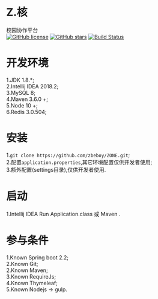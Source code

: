 # Z.核
校园协作平台  
[![GitHub license](https://img.shields.io/badge/license-MIT-blue.svg)](https://raw.githubusercontent.com/zbeboy/ZHE/master/LICENSE) 
[![GitHub stars](https://img.shields.io/github/stars/zbeboy/ZONE.svg)](https://github.com/zbeboy/ZHE/stargazers) 
[![Build Status](https://travis-ci.org/zbeboy/ZONE.svg?branch=master)](https://travis-ci.org/zbeboy/ZHE)
# 开发环境
1.JDK 1.8.*;  
2.Intellij IDEA 2018.2;  
3.MySQL 8;  
4.Maven 3.6.0 +;  
5.Node 10 +;  
6.Redis 3.0.504;  
# 安装
1.`git clone https://github.com/zbeboy/ZONE.git`;  
2.配置`application.properties`,其它环境配置仅供开发者使用;  
3.额外配置(settings目录),仅供开发者使用.
# 启动
1.Intellij IDEA Run Application.class 或 Maven .  
# 参与条件
1.Known Spring boot 2.2;  
2.Known Git;  
2.Known Maven;  
3.Known RequireJs;  
4.Known Thymeleaf;  
5.Known Nodejs -> gulp.
